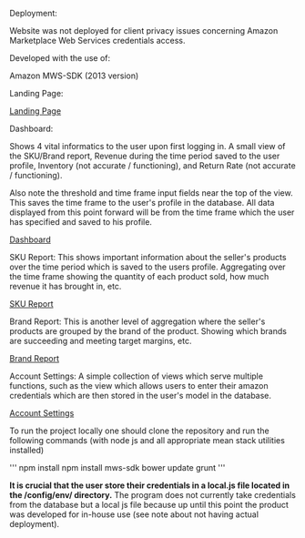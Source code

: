 Deployment:

Website was not deployed for client privacy issues concerning Amazon Marketplace Web Services credentials access.

Developed with the use of:

Amazon MWS-SDK (2013 version)

Landing Page:

[Landing Page](http://i.imgur.com/sxUfVMB.jpg)

Dashboard:

Shows 4 vital informatics to the user upon first logging in.  A small view of the SKU/Brand report, Revenue during the time period saved to the user profile, Inventory (not accurate / functioning), and Return Rate (not accurate / functioning).
	
Also note the threshold and time frame input fields near the top of the view.  This saves the time frame to the user's profile in the database.  All data displayed from this point forward will be from the time frame which the user has specified and saved to his profile.

[Dashboard](http://i.imgur.com/1lWrBUQ.jpg)



SKU Report:
	This shows important information about the seller's products over the time period which is saved to the users profile.  Aggregating over the time frame showing the quantity of each product sold, how much revenue it has brought in, etc.

[SKU Report](http://i.imgur.com/eFHc19X.png)



Brand Report:
	This is another level of aggregation where the seller's products are grouped by the brand of the product.  Showing which brands are succeeding and meeting target margins, etc.

[Brand Report](http://i.imgur.com/CK5hLNs.png)



Account Settings:
	A simple collection of views which serve multiple functions, such as the view which allows users to enter their amazon credentials which are then stored in the user's model in the database.

[Account Settings](http://i.imgur.com/eVjvWOy.png)



To run the project locally one should clone the repository and run the following commands (with node js and all appropriate mean stack utilities installed)

'''
npm install
npm install mws-sdk
bower update
grunt
'''

<b> It is crucial that the user store their credentials in a local.js file located in the /config/env/ directory.</b>
The program does not currently take credentials from the database but a local js file because up until this point the product was developed for in-house use (see note about not having actual deployment).

